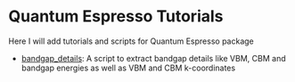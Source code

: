 # Quantum Espresso Tutorials

Here I will add tutorials and scripts for Quantum Espresso package

- [bandgap_details](bandgap_details): A script to extract bandgap details like VBM, CBM and bandgap energies as well as VBM and CBM k-coordinates
